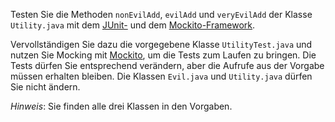 Testen Sie die Methoden `nonEvilAdd`, `evilAdd` und `veryEvilAdd` der
Klasse `Utility.java` mit dem [JUnit-](https://junit.org/) und dem
[Mockito-Framework](https://github.com/mockito/mockito).

Vervollständigen Sie dazu die vorgegebene Klasse `UtilityTest.java` und
nutzen Sie Mocking mit [Mockito](https://github.com/mockito/mockito),
um die Tests zum Laufen zu bringen. Die Tests dürfen Sie entsprechend
verändern, aber die Aufrufe aus der Vorgabe müssen erhalten bleiben. Die
Klassen `Evil.java` und `Utility.java` dürfen Sie nicht ändern.

_Hinweis_: Sie finden alle drei Klassen in den Vorgaben.
